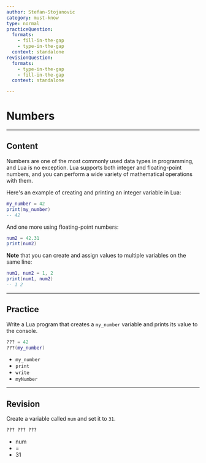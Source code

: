 ```yaml
---
author: Stefan-Stojanovic
category: must-know
type: normal
practiceQuestion:
  formats:
    - fill-in-the-gap
    - type-in-the-gap
  context: standalone
revisionQuestion:
  formats:
    - type-in-the-gap
    - fill-in-the-gap
  context: standalone

---
```


# Numbers

---
## Content

Numbers are one of the most commonly used data types in programming, and Lua is no exception. Lua supports both integer and floating-point numbers, and you can perform a wide variety of mathematical operations with them.

Here's an example of creating and printing an integer variable in Lua:
```lua
my_number = 42
print(my_number)
-- 42
```

And one more using floating-point numbers:
```lua
num2 = 42.31
print(num2)
```

**Note** that you can create and assign values to multiple variables on the same line:
```lua
num1, num2 = 1, 2
print(num1, num2)
-- 1 2
```

---
## Practice

Write a Lua program that creates a `my_number` variable and prints its value to the console.

```lua
??? = 42
???(my_number)
```

- `my_number`
- `print`
- `write`
- `myNumber`


---
## Revision

Create a variable called `num` and set it to `31`.

```lua
??? ??? ???
```

- num
- =
- 31

